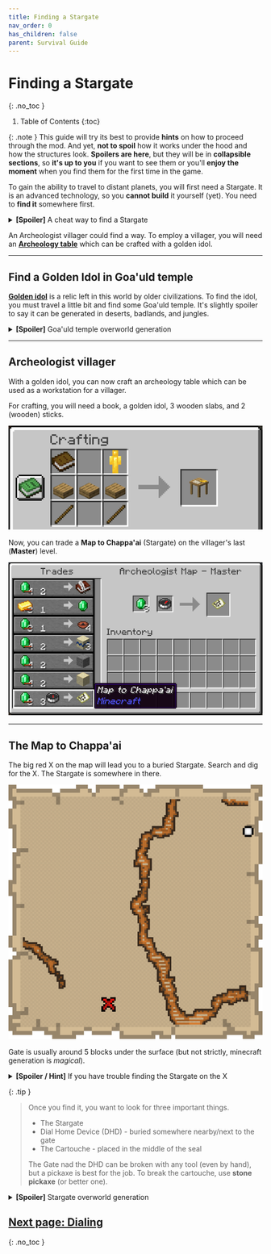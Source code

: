```yaml
---
title: Finding a Stargate
nav_order: 0
has_children: false
parent: Survival Guide
---
```


# Finding a Stargate
{: .no_toc }

1. Table of Contents
{:toc}

{: .note }
This guide will try its best to provide **hints** on how to proceed through the mod.
And yet, **not to spoil** how it works under the hood and how the structures look.
**Spoilers are here**, but they will be in **collapsible sections**, 
so **it's up to you** if you want to see them or you'll **enjoy the moment** when you find them for the first time in the game.

To gain the ability to travel to distant planets, you will first need a Stargate.
It is an advanced technology, so you **cannot build** it yourself (yet).
You need to **find it** somewhere first.

<details markdown="block">
<summary><b>[Spoiler]</b> A cheat way to find a Stargate</summary>
You can use the locate command.  
`/locate structure #sgjourney:buried_stargate`
</details>

An Archeologist villager could find a way.
To employ a villager, you will need an **[Archeology table](/blocks/functional_blocks/#archeology-table)**
which can be crafted with a golden idol.

___

## Find a Golden Idol in Goa'uld temple

**[Golden idol](/blocks/functional_blocks/#golden-idol)** is a relic left in this world by older civilizations.
To find the idol, you must travel a little bit and find some Goa'uld temple.
It's slightly spoiler to say it can be generated in deserts, badlands, and jungles.

<details markdown="block">
<summary><b>[Spoiler]</b> Goa'uld temple overworld generation</summary>
There are three types of Goa'uld temples according to the biome in which they are generated: 
[badlands ziggurats](/structures/goauld_temples/#badlands-ziggurat), 
[desert pyramids](/structures/goauld_temples/#abandoned-desert-pyramid), 
and [jungle pyramids](/structures/goauld_temples/#jungle-pyramid).

Each temple has a room with [transport rings](/blocks/technological_blocks/#transport-rings)
connected to six other nearby temples and a room with loot and a golden idol.

**A cheat way:** You can use the locate command to find the coordinates of the closest temple  
`/locate structure #sgjourney:goauld_temple`
</details>

___

## Archeologist villager
With a golden idol, you can now craft an archeology table which can be used as a workstation for a villager.

For crafting, you will need a book, a golden idol, 3 wooden slabs, and 2 (wooden) sticks.

![Archeology table crafting](/assets/img/survival/archeology_table_crafting.png)

Now, you can trade a **Map to Chappa'ai** (Stargate) on the villager's last (**Master**) level.

![Villager map trade](/assets/img/survival/stargate_map_trade.png)

___

## The Map to Chappa'ai
The big red X on the map will lead you to a buried Stargate.
Search and dig for the X. The Stargate is somewhere in there.

![Map with red X](/assets/img/survival/map.png)

Gate is usually around 5 blocks under the surface (but not strictly, minecraft generation is _magical_).

<details markdown="block">
<summary><b>[Spoiler / Hint]</b> If you have trouble finding the Stargate on the X</summary>
The gate is always generated in the corner of the chunk.  
So you can go to the X and press `F3 + G` to show chunk boundaries.  
Find the chunk corner and dig there.  

![Chunk border with buried stargate](/assets/img/survival/chunk_border_buried_stargate.png)

</details>

{: .tip }
> Once you find it, you want to look for three important things.
> - The Stargate
> - Dial Home Device (DHD) - buried somewhere nearby/next to the gate
> - The Cartouche - placed in the middle of the seal  
>
> The Gate nad the DHD can be broken with any tool (even by hand), but a pickaxe is best for the job.
> To break the cartouche, use **stone pickaxe** (or better one).

<details markdown="block">
<summary><b>[Spoiler]</b> Stargate overworld generation</summary>
By default, **two stargates** are generated in the **overworld** (this can be changed by [datapacks](/datapacks)).  
Both gates are generated and buried underground.  
_[Alpha gate](/structures/stargates/#buried-stargate)_ is generated sealed in a horizontal position.  
_[Beta gate](/structures/stargates/#terra-gate)_ is generated in a small cave in a vertical position.  

In the overworld the map should always lead to the sealed alpha gate.
Although there are known cases where it does not (usually when datapacks are involved),
The problem is that you won't find the Abydos address cartouche.
</details>

## [Next page: Dialing](/survival/dialing)
{: .no_toc }
